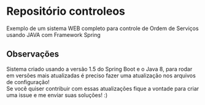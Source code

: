 # Repositório controleos
Exemplo de um sistema WEB completo para controle de Ordem de Serviços usando JAVA com Framework Spring

## Observações
Sistema criado usando a versão 1.5 do Spring Boot e o Java 8, para rodar em versões mais atualizadas é preciso fazer uma atualização nos arquivos de configuração!  
Se você quiser contribuir com essas atualizações fique a vontade para criar uma issue e me enviar suas soluções! :)